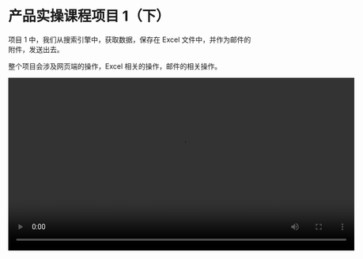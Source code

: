 # 产品实操课程项目 1（下）

项目 1 中，我们从搜索引擎中，获取数据，保存在 Excel 文件中，并作为邮件的附件，发送出去。

整个项目会涉及网页端的操作，Excel 相关的操作，邮件的相关操作。

<video src="https://encooacademy.oss-cn-shanghai.aliyuncs.com/course/project2.mp4" controls="controls" width="700px" />

以上视频课程是完全包含在 [云扩 RPA 初级课程](https://academy.encoo.com/learn/path-detail/2) 中的。云扩仍然强烈建议大家参看初级课程以了解更详细的内容。